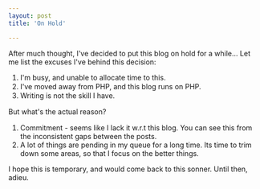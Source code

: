 ```yaml
---
layout: post
title: 'On Hold'

---
```


After much thought, I've decided to put this blog on hold for a while... Let me list the excuses I've behind this decision:
<ol>
	<li><span style="line-height: 18px;">I'm busy, and unable to allocate time to this.</span></li>
	<li><span style="line-height: 18px;">I've moved away from PHP, and this blog runs on PHP.</span></li>
	<li><span style="line-height: 18px;">Writing is not the skill I have.</span></li>
</ol>
<div></div>
<div><span style="line-height: 18px;">But what's the actual reason?</span></div>
<div>
<ol>
	<li><span style="line-height: normal;">Commitment - seems like I lack it w.r.t this blog. You can see this from the inconsistent gaps between the posts.</span></li>
	<li><span style="line-height: normal;">A lot of things are pending in my queue for a long time. Its time to trim down some areas, so that I focus on the better things.</span></li>
</ol>
</div>
<div></div>
<div>I hope this is temporary, and would come back to this sonner. Until then, adieu.</div>
